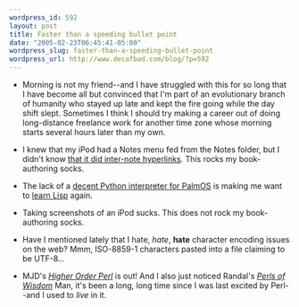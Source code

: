 ```yaml
--- 
wordpress_id: 592
layout: post
title: Faster than a speeding bullet point
date: "2005-02-23T06:45:41-05:00"
wordpress_slug: faster-than-a-speeding-bullet-point
wordpress_url: http://www.decafbad.com/blog/?p=592
---
```

* Morning is not my friend--and I have struggled with this for so long that I have become all but convinced that I'm part of an evolutionary branch of humanity who stayed up late and kept the fire going while the day shift slept.  Sometimes I think I should try making a career out of doing long-distance freelance work for another time zone whose morning starts several hours later than my own.

* I knew that my iPod had a Notes menu fed from the Notes folder, but I didn't know [that it did inter-note hyperlinks][podlinks].  This rocks my book-authoring socks.

[podlinks]:http://developer.apple.com/hardware/ipod/

* The lack of a [decent Python interpreter for PalmOS][palmpy] is making me want to [learn Lisp][lispme] again.

* Taking screenshots of an iPod sucks.  This does not rock my book-authoring socks.

* Have I mentioned lately that I hate, *hate*, **hate** character encoding issues on the web?   Mmm, ISO-8859-1 characters pasted into a file claiming to be UTF-8...

* MJD's [_Higher Order Perl_][hop] is out! And I also just noticed Randal's [_Perls of Wisdom_][perls]  Man, it's been a long, long time since I was last excited by Perl--and I used to *live* in it.

[hop]:http://www.amazon.com/exec/obidos/tg/detail/-/1558607013/102-5871968-7526502
[perls]:http://www.amazon.com/exec/obidos/tg/detail/-/1590593235/ref=pd_sim_b_1/102-5871968-7526502?%5Fencoding=UTF8&#38;v=glance

[lispme]:http://www.lispme.de/index.html#lispme/index.html
[palmpy]:http://pippy.sourceforge.net/

